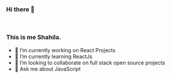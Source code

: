 ### Hi there 👋

<br/>

### This is me Shahila.


- 🔭 I’m currently working on React Projects
- 🌱 I’m currently learning ReactJs
- 👯 I’m looking to collaborate on full stack open source projects
- 💬 Ask me about JavaScript


